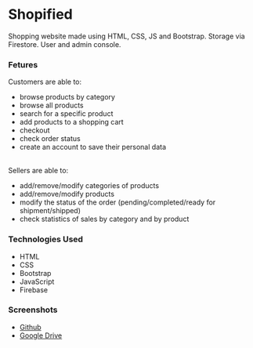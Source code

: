 # Shopified
Shopping website made using HTML, CSS, JS and Bootstrap. Storage via Firestore. User and admin console.

### Fetures

Customers are able to:
- browse products by category
- browse all products 
- search for a specific product
- add products to a shopping cart
- checkout
- check order status
- create an account to save their personal data

<br/>
Sellers are able to:

- add/remove/modify categories of products
- add/remove/modify products
- modify the status of the order (pending/completed/ready for shipment/shipped)
-	check statistics of sales by category and by product


### Technologies Used
- HTML
- CSS
- Bootstrap
- JavaScript
- Firebase

### Screenshots
- [Github](https://github.com/Lambz/Shopified/tree/main/screenshots)
- [Google Drive](https://drive.google.com/drive/folders/1d2V0HvHKLHNdJZ4H6tZtht9OWwh6Y7WV?usp=sharing)
